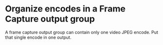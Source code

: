 # Organize encodes in a Frame Capture output group<a name="design-framecapture-package"></a>

A frame capture output group can contain only one video JPEG encode\. Put that single encode in one output\.